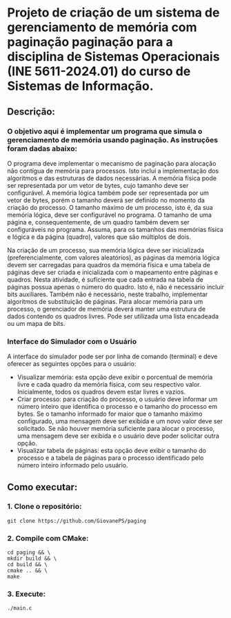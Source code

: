 # Projeto de criação de um sistema de gerenciamento de memória com paginação paginação para a disciplina de Sistemas Operacionais (INE 5611-2024.01) do curso de Sistemas de Informação.

## Descrição:
### O objetivo aqui é implementar um programa que simula o gerenciamento de memória usando paginação. As instruções foram dadas abaixo:

O programa deve implementar o mecanismo de paginação para alocação não contígua de memória para processos. Isto inclui a implementação dos algoritmos e das estruturas de dados necessárias. A memória física pode ser representada por um vetor de bytes, cujo tamanho deve ser configurável. A memória lógica também pode ser representada por um vetor de bytes, porém o tamanho deverá ser definido no momento da criação do processo. O tamanho máximo de um processo, isto é, da sua memória lógica, deve ser configurável no programa. O tamanho de uma página e, consequentemente, de um quadro também devem ser configuráveis no programa. Assuma, para os tamanhos das memórias física e lógica e da página (quadro), valores que são múltiplos de dois.

Na criação de um processo, sua memória lógica deve ser inicializada (preferencialmente, com valores aleatórios), as páginas da memória lógica devem ser carregadas para quadros da memória física e uma tabela de páginas deve ser criada e inicializada com o mapeamento entre páginas e quadros. Nesta atividade, é suficiente que cada entrada na tabela de páginas possua apenas o número do quadro. Isto é, não é necessário incluir bits auxiliares. Também não é necessário, neste trabalho, implementar algoritmos de substituição de páginas. Para alocar memória para um processo, o gerenciador de memória deverá manter uma estrutura de dados contendo os quadros livres. Pode ser utilizada uma lista encadeada ou um mapa de bits.

### Interface do Simulador com o Usuário
A interface do simulador pode ser por linha de comando (terminal) e deve oferecer as seguintes opções para o usuário:
* Visualizar memória: esta opção deve exibir o porcentual de memória livre e cada quadro da memória física, com seu respectivo valor. Inicialmente, todos os quadros devem estar livres e vazios.
* Criar processo: para criação do processo, o usuário deve informar um número inteiro que identifica o processo e o tamanho do processo em bytes. Se o tamanho informado for maior que o tamanho máximo configurado, uma mensagem deve ser exibida e um novo valor deve ser solicitado. Se não houver memória suficiente para alocar o processo, uma mensagem deve ser exibida e o usuário deve poder solicitar outra opção.
* Visualizar tabela de páginas: esta opção deve exibir o tamanho do processo e a tabela de páginas para o processo identificado pelo número inteiro informado pelo usuário.

## Como executar:
### 1. Clone o repositório:
```
git clone https://github.com/GiovanePS/paging
```

### 2. Compile com CMake:
```
cd paging && \
mkdir build && \
cd build && \
cmake .. && \
make
```

### 3. Execute:
`./main.c`
